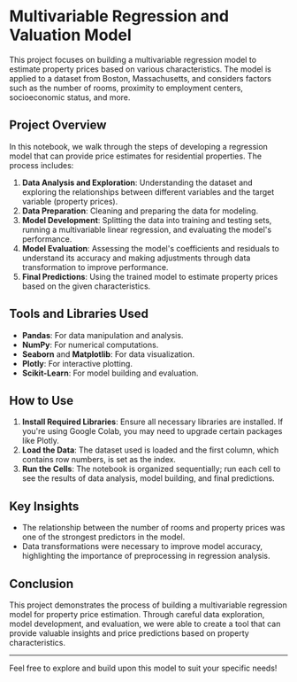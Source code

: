 
# Multivariable Regression and Valuation Model

This project focuses on building a multivariable regression model to estimate property prices based on various characteristics. The model is applied to a dataset from Boston, Massachusetts, and considers factors such as the number of rooms, proximity to employment centers, socioeconomic status, and more.

## Project Overview

In this notebook, we walk through the steps of developing a regression model that can provide price estimates for residential properties. The process includes:

1. **Data Analysis and Exploration**: Understanding the dataset and exploring the relationships between different variables and the target variable (property prices).
2. **Data Preparation**: Cleaning and preparing the data for modeling.
3. **Model Development**: Splitting the data into training and testing sets, running a multivariable linear regression, and evaluating the model's performance.
4. **Model Evaluation**: Assessing the model's coefficients and residuals to understand its accuracy and making adjustments through data transformation to improve performance.
5. **Final Predictions**: Using the trained model to estimate property prices based on the given characteristics.

## Tools and Libraries Used

- **Pandas**: For data manipulation and analysis.
- **NumPy**: For numerical computations.
- **Seaborn** and **Matplotlib**: For data visualization.
- **Plotly**: For interactive plotting.
- **Scikit-Learn**: For model building and evaluation.

## How to Use

1. **Install Required Libraries**: Ensure all necessary libraries are installed. If you're using Google Colab, you may need to upgrade certain packages like Plotly.
2. **Load the Data**: The dataset used is loaded and the first column, which contains row numbers, is set as the index.
3. **Run the Cells**: The notebook is organized sequentially; run each cell to see the results of data analysis, model building, and final predictions.

## Key Insights

- The relationship between the number of rooms and property prices was one of the strongest predictors in the model.
- Data transformations were necessary to improve model accuracy, highlighting the importance of preprocessing in regression analysis.

## Conclusion

This project demonstrates the process of building a multivariable regression model for property price estimation. Through careful data exploration, model development, and evaluation, we were able to create a tool that can provide valuable insights and price predictions based on property characteristics.

---

Feel free to explore and build upon this model to suit your specific needs!

